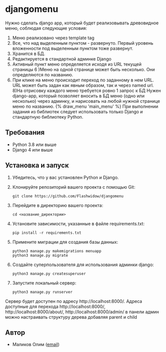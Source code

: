 # djangomenu
Нужно сделать django app, который будет реализовывать древовидное меню, соблюдая следующие условия:
1) Меню реализовано через template tag
2) Все, что над выделенным пунктом - развернуто. Первый уровень вложенности под выделенным пунктом тоже развернут.
3) Хранится в БД.
4) Редактируется в стандартной админке Django
5) Активный пункт меню определяется исходя из URL текущей страницы
6 )Меню на одной странице может быть несколько. Они определяются по названию.
7) При клике на меню происходит переход по заданному в нем URL. URL может быть задан как явным образом, так и через named url.
8)На отрисовку каждого меню требуется ровно 1 запрос к БД
 Нужен django-app, который позволяет вносить в БД меню (одно или несколько) через админку, и нарисовать на любой нужной странице меню по названию.
 {% draw_menu 'main_menu' %}
 При выполнении задания из библиотек следует использовать только Django и стандартную библиотеку Python.
## Требования

- Python 3.8 или выше
- Django 4 или выше


## Установка и запуск

1. Убедитесь, что у вас установлен Python и Django.

2. Клонируйте репозиторий вашего проекта с помощью Git:

   ```shell
   git clone https://github.com/Flashwidow/djangomenu
3. Перейдите в директорию вашего проекта:
   ```shell
   cd <название_директории>
4. Установите зависимости, указанные в файле requirements.txt:
   ```shell
   pip install -r requirements.txt
5. Примените миграции для создания базы данных:
   ```shell
   python3 manage.py makemigrations menuapp
   python3 manage.py migrate
6. Создайте суперпользователя для использования админки django:
   ```shell
   python3 manage.py createsuperuser

7. Запустите локальный сервер:
   ```shell
   python3 manage.py runserver
Сервер будет доступен по адресу http://localhost:8000/.
Адреса доступные для перехода http://localhost:8000/, http://localhost:8000/about/, http://localhost:8000/admin/
в панели админ можно настраивать структуру дерева добавляя parent и child
## Автор

- Маликов Олим ([email](olimmalikov@mail.ru))

